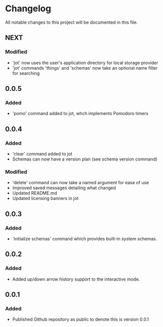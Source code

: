 # Changelog

All notable changes to this project will be documented in this file.

## NEXT

### Modified

- 'jot' now uses the user's application directory for local storage provider
- 'jot' commands 'things' and 'schemas' now take an optional name filter for searching

## 0.0.5

### Added

- 'pomo' command added to jot, whch implements Pomodoro timers

## 0.0.4

### Added

- 'clear' command added to jot
- Schemas can now have a version plan (see schema version command)

### Modified

- 'delete' command can now take a named argument for ease of use
- Improved saved messages detailing what changed
- Updated README.md
- Updated licensing banners in jot

## 0.0.3

### Added

- 'initialize schemas' command which provides built-in system schemas.

## 0.0.2

### Added

- Added up/down arrow history support to the interactive mode.

## 0.0.1

### Added

- Published Github repository as public to denote this is version 0.0.1